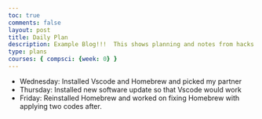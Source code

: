 ```yaml
---
toc: true
comments: false
layout: post
title: Daily Plan 
description: Example Blog!!!  This shows planning and notes from hacks.
type: plans
courses: { compsci: {week: 0} }
---
```

 - Wednesday: Installed Vscode and Homebrew and picked my partner
 - Thursday: Installed new software update so that Vscode would work
 - Friday: Reinstalled Homebrew and worked on fixing Homebrew with applying two codes after.